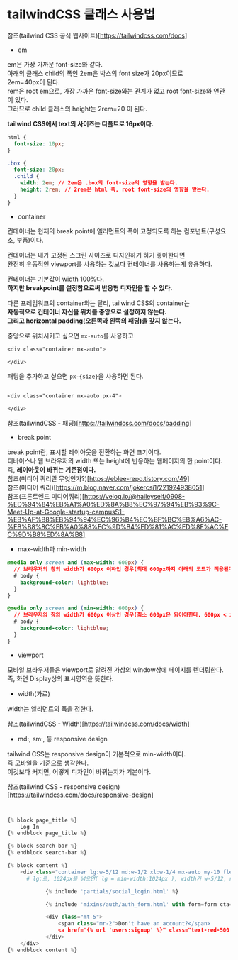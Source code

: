 # tailwindCSS 클래스 사용법

참조(tailwind CSS 공식 웹사이트)[https://tailwindcss.com/docs]

- em

em은 가장 가까운 font-size와 같다.  
아래의 클래스 child의 폭인 2em은 박스의 font size가 20px이므로  
2em=40px이 된다.  
rem은 root em으로, 가장 가까운 font-size와는 관계가 없고 root font-size와 연관이 있다.  
그러므로 child 클래스의 height는 2rem=20 이 된다.

**tailwind CSS에서 text의 사이즈는 디폴트로 16px이다.**

```css
html {
  font-size: 10px;
}

.box {
  font-size: 20px;
  .child {
    width: 2em; // 2em은 .box의 font-size의 영향을 받는다.
    height: 2rem; // 2rem은 html 즉, root font-size의 영향을 받는다.
  }
}
```

- container

컨테이너는 현재의 break point에 엘리먼트의 폭이 고정되도록 하는 컴포넌트(구성요소, 부품)이다.

컨테이너는 내가 고정된 스크린 사이즈로 디자인하기 하기 좋아한다면  
완전히 유동적인 viewport를 사용하는 것보다 컨테이너를 사용하는게 유용하다.

컨테이너는 기본값이 width 100%다.  
**하지만 breakpoint를 설정함으로써 반응형 디자인을 할 수 있다.**

다른 프레임워크의 container와는 달리, tailwind CSS의 container는  
**자동적으로 컨테이너 자신을 위치를 중앙으로 설정하지 않는다.**  
**그리고 horizontal padding(오른쪽과 왼쪽의 패딩)을 갖지 않는다.**

중앙으로 위치시키고 싶으면 `mx-auto`를 사용하고

```css
<div class="container mx-auto">

</div>
```

패딩을 추가하고 싶으면 `px-{size}`을 사용하면 된다.

```css

<div class="container mx-auto px-4">

</div>

```

참조(tailwindCSS - 패딩)[https://tailwindcss.com/docs/padding]

- break point

break point란, 표시할 레이아웃을 전환하는 화면 크기이다.  
디바이스나 웹 브라우저의 width 또는 height에 반응하는 웹페이지의 한 point이다.  
즉, **레이아웃이 바뀌는 기준점이다.**  
참조(미디어 쿼리란 무엇인가?)[https://eblee-repo.tistory.com/49]  
참조(미디어 쿼리)[https://m.blog.naver.com/jokercsi1/221924938051]  
참조(프론트엔드 미디어쿼리)[https://velog.io/@haileyself/0908-%ED%94%84%EB%A1%A0%ED%8A%B8%EC%97%94%EB%93%9C-Meet-Up-at-Google-startup-campusS1-%EB%AF%B8%EB%94%94%EC%96%B4%EC%BF%BC%EB%A6%AC-%EB%B8%8C%EB%A0%88%EC%9D%B4%ED%81%AC%ED%8F%AC%EC%9D%B8%ED%8A%B8]

- max-width과 min-width

```css
@media only screen and (max-width: 600px) {
  // 브라우저의 창의 width가 600px 이하인 경우(최대 600px까지 아래의 코드가 적용된다. 600px > x.), body의 배경색을 lightblue로 한다.
  # body {
    background-color: lightblue;
  }
}

@media only screen and (min-width: 600px) {
  // 브라우저의 창의 width가 600px 이상인 경우(최소 600px은 되어야한다. 600px < x.), body의 배경색을 lightblue로 한다.
  # body {
    background-color: lightblue;
  }
}
```

- viewport

모바일 브라우저들은 viewport로 알려진 가상의 window상에 페이지를 렌더링한다.  
즉, 화면 Display상의 표시영역을 뜻한다.

- width(가로)

width는 엘리먼트의 폭을 정한다.

참조(tailwindCSS - Width)[https://tailwindcss.com/docs/width]

- md:, sm:, 등 responsive design

tailwind CSS는 responsive design이 기본적으로 min-width이다.  
즉 모바일을 기준으로 생각한다.  
이것보다 커지면, 어떻게 디자인이 바뀌는지가 기본이다.

참조(tailwind CSS - responsive design)[https://tailwindcss.com/docs/responsive-design]

```python


{% block page_title %}
    Log In
{% endblock page_title %}

{% block search-bar %}
{% endblock search-bar %}

{% block content %}
    <div class="container lg:w-5/12 md:w-1/2 xl:w-1/4 mx-auto my-10 flex flex-col items-center border p-6 border-gray-400">
      # lg:로, 1024px을 넘으면( lg = min-width:1024px ), width가 w-5/12, md:는 768px,  xl은 1280px로, 각각 그 width의 사이즈를 넘으면 width가 변경된다.

            {% include 'partials/social_login.html' %}

            {% include 'mixins/auth/auth_form.html' with form=form cta="Log in" %}

            <div class="mt-5">
                <span class="mr-2">Don't have an account?</span>
                <a href="{% url 'users:signup' %}" class="text-red-500 font-medium">Sign up</a>
            </div>
    </div>
{% endblock content %}


```
